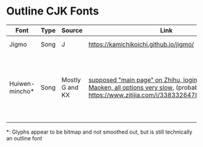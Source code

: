 # Outline CJK Fonts

| Font | Type | Source | Link | Derivative? |
| --- | -- | --- | --- | --- |
| Jigmo | Song | J | <https://kamichikoichi.github.io/jigmo/> | GlyphWiki glyphs |
| Huiwen-mincho\* | Song | Mostly G and KX | [supposed "main page" on Zhihu, login-locked](https://zhuanlan.zhihu.com/p/344103391), [Maoken, all options very slow](https://www.maoken.com/freefonts/9288.html), (probably unofficial) <https://www.zitijia.com/i/338332647849741369.html> | Han reform documents from the 50s to the 60s "五六十年代官方各种汉字改革文件" |

\*: Glyphs appear to be bitmap and not smoothed out, but is still technically an outline font
